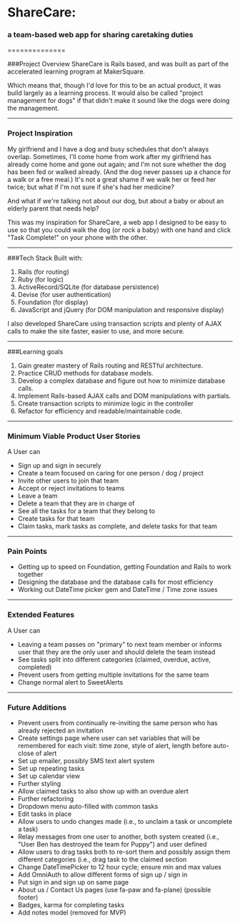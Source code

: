 # ShareCare: 
### a team-based web app for sharing caretaking duties
==============

###Project Overview
ShareCare is Rails based, and was built as part of the accelerated learning program at MakerSquare.

Which means that, though I'd love for this to be an actual product, it was build largely as a learning process. It would also be called "project management for dogs" if that didn't make it sound like the dogs were doing the management.
___
### Project Inspiration
My girlfriend and I have a dog and busy schedules that don't always overlap. Sometimes, I'll come home from work after my girlfriend has already come home and gone out again; and I'm not sure whether the dog has been fed or walked already. (And the dog never passes up a chance for a walk or a free meal.) It's not a great shame if we walk her or feed her twice; but what if I'm not sure if she's had her medicine?

And what if we're talking not about our dog, but about a baby or about an elderly parent that needs help?

This was my inspiration for ShareCare, a web app I designed to be easy to use so that you could walk the dog (or rock a baby) with one hand and click "Task Complete!" on your phone with the other.
___
###Tech Stack
Built with:

1. Rails (for routing)
2. Ruby (for logic)
3. ActiveRecord/SQLite (for database persistence)
4. Devise (for user authentication)
5. Foundation (for display)
6. JavaScript and jQuery (for DOM manipulation and responsive display)

I also developed ShareCare using transaction scripts and plenty of AJAX calls to make the site faster, easier to use, and more secure.
___
###Learning goals

1. Gain greater mastery of Rails routing and RESTful architecture.
2. Practice CRUD methods for database models.
3. Develop a complex database and figure out how to minimize database calls.
4. Implement Rails-based AJAX calls and DOM manipulations with partials.
5. Create transaction scripts to minimize logic in the controller
6. Refactor for efficiency and readable/maintainable code.

___
### Minimum Viable Product User Stories

A User can
* Sign up and sign in securely
* Create a team focused on caring for one person / dog / project
* Invite other users to join that team
* Accept or reject invitations to teams
* Leave a team
* Delete a team that they are in charge of
* See all the tasks for a team that they belong to
* Create tasks for that team
* Claim tasks, mark tasks as complete, and delete tasks for that team

___
### Pain Points

* Getting up to speed on Foundation, getting Foundation and Rails to work together
* Designing the database and the database calls for most efficiency
* Working out DateTime picker gem and DateTime / Time zone issues

___

### Extended Features

A User can
* Leaving a team passes on "primary" to next team member or informs user that they are the only user and should delete the team instead
* See tasks split into different categories (claimed, overdue, active, completed)
* Prevent users from getting multiple invitations for the same team
* Change normal alert to SweetAlerts

___

### Future Additions

* Prevent users from continually re-inviting the same person who has already rejected an invitation
* Create settings page where user can set variables that will be remembered for each visit: time zone, style of alert, length before auto-close of alert
* Set up emailer, possibly SMS text alert system
* Set up repeating tasks
* Set up calendar view
* Further styling
* Allow claimed tasks to also show up with an overdue alert
* Further refactoring
* Dropdown menu auto-filled with common tasks
* Edit tasks in place
* Allow users to undo changes made (i.e., to unclaim a task or uncomplete a task)
* Relay messages from one user to another, both system created (i.e., "User Ben has destroyed the team for Puppy") and user defined
* Allow users to drag tasks both to re-sort them and possibly assign them different categories (i.e., drag task to the claimed section
* Change DateTimePicker to 12 hour cycle; ensure min and max values
* Add OmniAuth to allow different forms of sign up / sign in
* Put sign in and sign up on same page
* About us / Contact Us pages (use fa-paw and fa-plane) (possible footer)
* Badges, karma for completing tasks
* Add notes model (removed for MVP)
